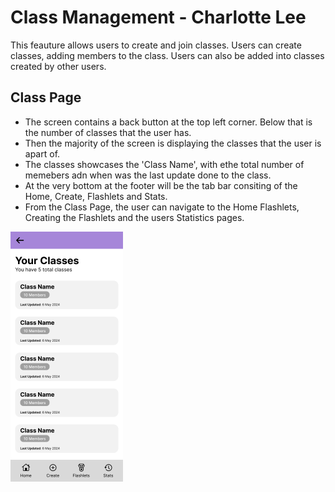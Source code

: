 # Class Management - Charlotte Lee

This feauture allows users to create and join classes. Users can create classes, adding members to the class. Users can also be added into classes created by other users.

## Class Page

- The screen contains a back button at the top left corner. Below that is the number of classes that the user has.
- Then the majority of the screen is displaying the classes that the user is apart of.
- The classes showcases the 'Class Name', with ethe total number of memebers adn when was the last update done to the class.
- At the very bottom at the footer will be the tab bar consiting of the Home, Create, Flashlets and Stats.
- From the Class Page, the user can navigate to the Home Flashlets, Creating the Flashlets and the users Statistics pages.
<img height="400" alt="image" src="https://github.com/Ethan-Chew/MAD24_P01_Team2/blob/main/images/Class%20Page.png">
